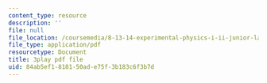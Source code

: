 ```yaml
---
content_type: resource
description: ''
file: null
file_location: /coursemedia/8-13-14-experimental-physics-i-ii-junior-lab-fall-2016-spring-2017/84ab5ef1818150ade75f3b183c6f3b7d_kHPWYeJ1ISI.pdf
file_type: application/pdf
resourcetype: Document
title: 3play pdf file
uid: 84ab5ef1-8181-50ad-e75f-3b183c6f3b7d
---
```

